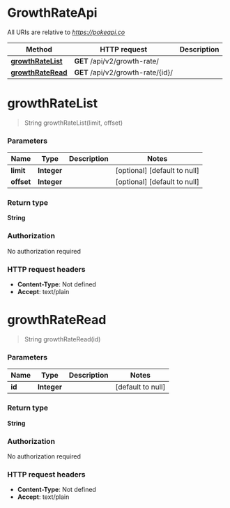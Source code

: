 # GrowthRateApi

All URIs are relative to *https://pokeapi.co*

| Method | HTTP request | Description |
|------------- | ------------- | -------------|
| [**growthRateList**](GrowthRateApi.md#growthRateList) | **GET** /api/v2/growth-rate/ |  |
| [**growthRateRead**](GrowthRateApi.md#growthRateRead) | **GET** /api/v2/growth-rate/{id}/ |  |


<a name="growthRateList"></a>
# **growthRateList**
> String growthRateList(limit, offset)



### Parameters

|Name | Type | Description  | Notes |
|------------- | ------------- | ------------- | -------------|
| **limit** | **Integer**|  | [optional] [default to null] |
| **offset** | **Integer**|  | [optional] [default to null] |

### Return type

**String**

### Authorization

No authorization required

### HTTP request headers

- **Content-Type**: Not defined
- **Accept**: text/plain

<a name="growthRateRead"></a>
# **growthRateRead**
> String growthRateRead(id)



### Parameters

|Name | Type | Description  | Notes |
|------------- | ------------- | ------------- | -------------|
| **id** | **Integer**|  | [default to null] |

### Return type

**String**

### Authorization

No authorization required

### HTTP request headers

- **Content-Type**: Not defined
- **Accept**: text/plain

